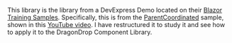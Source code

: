 ﻿This library is the library from a DevExpress Demo located on their [Blazor Training Samples](https://github.com/DevExpress/blazor-training-samples).  Specifically, this is from the [ParentCoordinated](https://github.com/DevExpress/blazor-training-samples/tree/master/WebAssembly/ComponentStructure/final/ParentCoordinated) sample, shown in this [YouTube video](https://youtu.be/u5SXWyxOP68).  I have restructured it to study it and see how to apply it to the DragonDrop Component Library.